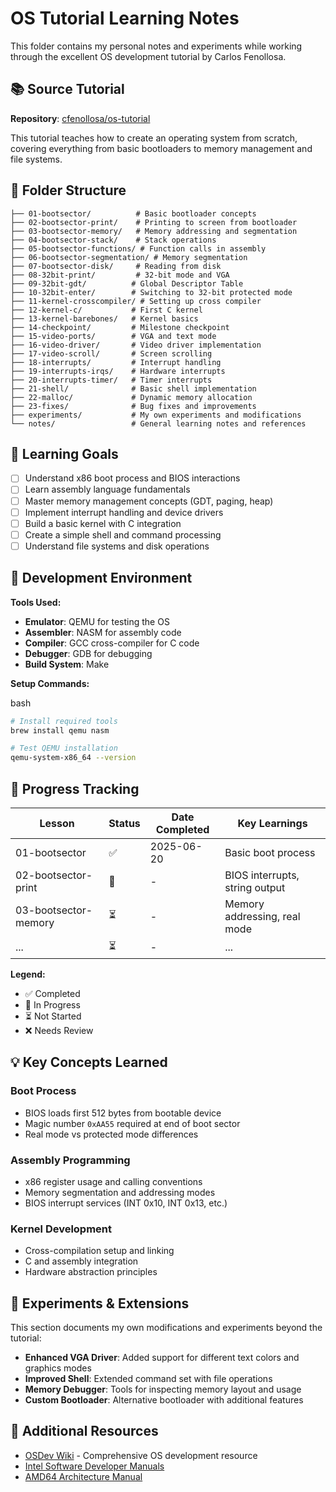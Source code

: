 # OS Tutorial Learning Notes

This folder contains my personal notes and experiments while working through the excellent OS development tutorial by Carlos Fenollosa.

## 📚 Source Tutorial

**Repository**: [cfenollosa/os-tutorial](https://github.com/cfenollosa/os-tutorial/tree/master)

This tutorial teaches how to create an operating system from scratch, covering everything from basic bootloaders to memory management and file systems.

## 📁 Folder Structure

```
├── 01-bootsector/          # Basic bootloader concepts
├── 02-bootsector-print/    # Printing to screen from bootloader
├── 03-bootsector-memory/   # Memory addressing and segmentation
├── 04-bootsector-stack/    # Stack operations
├── 05-bootsector-functions/ # Function calls in assembly
├── 06-bootsector-segmentation/ # Memory segmentation
├── 07-bootsector-disk/     # Reading from disk
├── 08-32bit-print/         # 32-bit mode and VGA
├── 09-32bit-gdt/          # Global Descriptor Table
├── 10-32bit-enter/        # Switching to 32-bit protected mode
├── 11-kernel-crosscompiler/ # Setting up cross compiler
├── 12-kernel-c/           # First C kernel
├── 13-kernel-barebones/   # Kernel basics
├── 14-checkpoint/         # Milestone checkpoint
├── 15-video-ports/        # VGA and text mode
├── 16-video-driver/       # Video driver implementation
├── 17-video-scroll/       # Screen scrolling
├── 18-interrupts/         # Interrupt handling
├── 19-interrupts-irqs/    # Hardware interrupts
├── 20-interrupts-timer/   # Timer interrupts
├── 21-shell/              # Basic shell implementation
├── 22-malloc/             # Dynamic memory allocation
├── 23-fixes/              # Bug fixes and improvements
├── experiments/           # My own experiments and modifications
└── notes/                 # General learning notes and references
```

## 🎯 Learning Goals

- [ ]  Understand x86 boot process and BIOS interactions
- [ ]  Learn assembly language fundamentals
- [ ]  Master memory management concepts (GDT, paging, heap)
- [ ]  Implement interrupt handling and device drivers
- [ ]  Build a basic kernel with C integration
- [ ]  Create a simple shell and command processing
- [ ]  Understand file systems and disk operations

## 🔧 Development Environment

**Tools Used:**

- **Emulator**: QEMU for testing the OS
- **Assembler**: NASM for assembly code
- **Compiler**: GCC cross-compiler for C code
- **Debugger**: GDB for debugging
- **Build System**: Make

**Setup Commands:**

bash

```bash
# Install required tools
brew install qemu nasm

# Test QEMU installation
qemu-system-x86_64 --version
```

## 📝 Progress Tracking

| Lesson               | Status | Date Completed | Key Learnings                  |
| -------------------- | ------ | -------------- | ------------------------------ |
| 01-bootsector        | ✅      | 2025-06-20     | Basic boot process             |
| 02-bootsector-print  | 🔄     | -              | BIOS interrupts, string output |
| 03-bootsector-memory | ⏳      | -              | Memory addressing, real mode   |
| ...                  | ⏳      | -              | ...                            |

**Legend:**

- ✅ Completed
- 🔄 In Progress
- ⏳ Not Started
- ❌ Needs Review

## 💡 Key Concepts Learned

### Boot Process

- BIOS loads first 512 bytes from bootable device
- Magic number `0xAA55` required at end of boot sector
- Real mode vs protected mode differences

### Assembly Programming

- x86 register usage and calling conventions
- Memory segmentation and addressing modes
- BIOS interrupt services (INT 0x10, INT 0x13, etc.)

### Kernel Development

- Cross-compilation setup and linking
- C and assembly integration
- Hardware abstraction principles

## 🚀 Experiments & Extensions

This section documents my own modifications and experiments beyond the tutorial:

- **Enhanced VGA Driver**: Added support for different text colors and graphics modes
- **Improved Shell**: Extended command set with file operations
- **Memory Debugger**: Tools for inspecting memory layout and usage
- **Custom Bootloader**: Alternative bootloader with additional features

## 📖 Additional Resources

- [OSDev Wiki](https://wiki.osdev.org/) - Comprehensive OS development resource
- [Intel Software Developer Manuals](https://software.intel.com/content/www/us/en/develop/articles/intel-sdm.html)
- [AMD64 Architecture Manual](https://www.amd.com/system/files/TechDocs/40332.pdf)